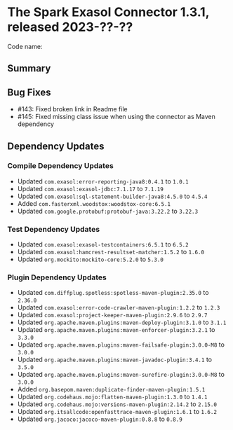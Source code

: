 # The Spark Exasol Connector 1.3.1, released 2023-??-??

Code name:

## Summary

## Bug Fixes

* #143: Fixed broken link in Readme file
* #145: Fixed missing class issue when using the connector as Maven dependency

## Dependency Updates

### Compile Dependency Updates

* Updated `com.exasol:error-reporting-java8:0.4.1` to `1.0.1`
* Updated `com.exasol:exasol-jdbc:7.1.17` to `7.1.19`
* Updated `com.exasol:sql-statement-builder-java8:4.5.0` to `4.5.4`
* Added `com.fasterxml.woodstox:woodstox-core:6.5.1`
* Updated `com.google.protobuf:protobuf-java:3.22.2` to `3.22.3`

### Test Dependency Updates

* Updated `com.exasol:exasol-testcontainers:6.5.1` to `6.5.2`
* Updated `com.exasol:hamcrest-resultset-matcher:1.5.2` to `1.6.0`
* Updated `org.mockito:mockito-core:5.2.0` to `5.3.0`

### Plugin Dependency Updates

* Updated `com.diffplug.spotless:spotless-maven-plugin:2.35.0` to `2.36.0`
* Updated `com.exasol:error-code-crawler-maven-plugin:1.2.2` to `1.2.3`
* Updated `com.exasol:project-keeper-maven-plugin:2.9.6` to `2.9.7`
* Updated `org.apache.maven.plugins:maven-deploy-plugin:3.1.0` to `3.1.1`
* Updated `org.apache.maven.plugins:maven-enforcer-plugin:3.2.1` to `3.3.0`
* Updated `org.apache.maven.plugins:maven-failsafe-plugin:3.0.0-M8` to `3.0.0`
* Updated `org.apache.maven.plugins:maven-javadoc-plugin:3.4.1` to `3.5.0`
* Updated `org.apache.maven.plugins:maven-surefire-plugin:3.0.0-M8` to `3.0.0`
* Added `org.basepom.maven:duplicate-finder-maven-plugin:1.5.1`
* Updated `org.codehaus.mojo:flatten-maven-plugin:1.3.0` to `1.4.1`
* Updated `org.codehaus.mojo:versions-maven-plugin:2.14.2` to `2.15.0`
* Updated `org.itsallcode:openfasttrace-maven-plugin:1.6.1` to `1.6.2`
* Updated `org.jacoco:jacoco-maven-plugin:0.8.8` to `0.8.9`
